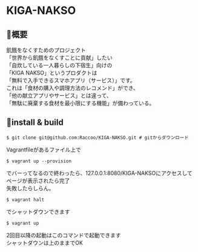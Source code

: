 # KIGA-NAKSO  

## 📌概要  
飢餓をなくすためのプロジェクト  
「世界から飢餓をなくすことに貢献」したい  
「自炊している一人暮らしの下宿生」向けの  
「KIGA NAKSO」というプロダクトは  
「無料で入手できるスマホアプリ（サービス）」です。  
これは「食材の購入や調理方法のレコメンド」ができ、  
「他の献立アプリやサービス」とは違って、  
「無駄に廃棄する食材を最小限にする機能」が備わっている。  

## 🔧install & build

```shell
$ git clone git@github.com:Raccoo/KIGA-NAKSO.git # gitからダウンロード

```

Vagrantfileがあるファイル上で  

```shell
$ vagrant up --provision
```
でバーってなるので終わったら、127.0.0.1:8080/KIGA-NAKSOにアクセスしてページが表示されたら完了  
失敗したらしらん。  

```shell
$ vagrant halt
```

でシャットダウンできます  

```shell
$ vagrant up
```
2回目以降の起動はこのコマンドで起動できます  
シャットダウンは上のままでOK

